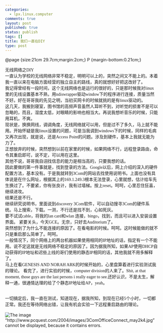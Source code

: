 ```yaml
--- 
categories: 
  - lpx.linux.computer
comments: true
layout: post
published: true
status: publish
tags: []
title: 我们一直在DIY
type: post
---
```

<div id="msgcns!3725CC0EE38B1F6!914" class="bvMsg">@page
{size:21cm 29.7cm;margin:2cm;}
P
{margin-bottom:0.21cm;}

	

无线网络之<font face="Times New Roman, serif">DIY</font>
<br>
一直认为学校的无线网络非常不稳定，明明可以上的，突然之间又不能上的。本着我一直以来在电脑方面经营的独立自主的路线，真的就想好好把这改好了。
<br>
我记得曾经有一段时间，这个无线网络也是运行的很好的，只是那时候我对<font face="Times New Roman, serif">linux</font>里的无线设置基本不熟，用<font face="Times New Roman, serif">ndiswrapper</font>驱动<font face="Times New Roman, serif">window</font>下的程序进行连接，质量当然不好。好在哥哥我的先见之明，当初买网卡的时候就挑的是有<font face="Times New Roman, serif">linux</font>驱动的。
<br>
这几天，我搬到寝室，图书馆的高频声音虽然人耳听不到，对听觉的损害不是可以忽略的，而且，湿度太低，对眼睛的影响也相当大。再说我想听音乐的时候，只能用耳机，不爽。
<br>
现状是，换换网线，调调角度，无线网络就可以用，但是过不了多久，马上就不能用。开始怀疑是我<font face="Times New Roman, serif">linux</font>设置的问题，可是当我调到<font face="Times New Roman, serif">windows</font>下的时候，同样的毛病又再次出现，就是说，还是<font face="Times New Roman, serif">Access
Point</font>的问题。涉及到硬件，基本上我就无能为力了。
<br>
正想放弃的时候，突然想到以前在家里的时候，如果网络不行，远程登录路由，命令其重启即可，说不定，可以用在这里。
<br>
其他不说，哥哥我自诩找信息的能力是相当高的，只要我想的话。
<br>
因此要做的第一件事就是，找到登录的方法。<font face="Times New Roman, serif">Google</font>以后，网上介绍的深入的硬件配置方法，基本没有。于是我就转到<font face="Times New Roman, serif">3Com</font>的网站去找使用说明书。上面也没有具体说是在什么网址，根据其上的<font face="Times New Roman, serif">169.1.249.3</font>根本无法登录，心里就想，估计给车先生换过了。不要紧，你有张良计，我有过墙梯。按上<font face="Times New Roman, serif">reset</font>。呵呵，心里忍住狂喜，继续进攻。
<br>
结果还是不行。
<br>
继续研究说明书，里面说到<font face="Times New Roman, serif">discovery
3Com</font>软件，可以自动搜寻<font face="Times New Roman, serif">3Com</font>的硬件系统。马上搜索，下载。一测，不行还是找不到，心如死灰。
<br>
要不试试<font face="Times New Roman, serif">cable</font>，将我的<font face="Times New Roman, serif">lan
card</font>和<font face="Times New Roman, serif">wlan
</font>连接，<font face="Times New Roman, serif">bingo</font>，找到，而且可以进入安装设置界面。
紧要关头，今天<font face="Times New Roman, serif">GCE</font>。无奈，只好去<font face="Times New Roman, serif">Auditorium</font>了。
<br>
突然想到了为什么不能连接的原因了。在看电影的时候。呵呵。这时候能做的就不只是重启那么简单了。呵呵。
<br>
一般情况下，同个网络上的两台机器如果使用相同的<font face="Times New Roman, serif">IP</font>地址的话，指定有一个不能用。说不定这就是无线网络不稳定的原因了。因为据我所知，如果<font face="Times New Roman, serif">AP</font>使用<font face="Times New Roman, serif">DHCP</font>自动获得的<font face="Times New Roman, serif">IP</font>地址和迟些上线的哥们使用的静态<font face="Times New Roman, serif">IP</font>相同的话，其他我就不用多解释了。
<br>
马上在看<font face="Times New Roman, serif">GENESIS
AND NORAH ARK</font>的时候开始的，心里盘算着进行实验测试我的理论。
看完了，进行实验的时候，<font face="Times New Roman, serif">computer
division</font>的人来了。<font face="Times New Roman, serif">Shit,
at that moment, those guys are the last persons i really eager to
see.</font>还好认识，不是太生，解释一通，很通情达理的给了个静态<font face="Times New Roman, serif">IP</font>地址给<font face="Times New Roman, serif">AP</font>，<font face="Times New Roman, serif">yeah</font>。


<br>一切搞定后，我一直在测试，知道现在，据我所知，到现在已经<font face="Times New Roman, serif">5</font>个小时，一切都正常。我还在等待网络出错，让我有机会实验一下远程重启路由的理论。<span style="font-weight:bold;"><br></span><br><img alt="The image “http://www.pcquest.com/2004/images/3ComOfficeConnect_may2k4.jpg” cannot be displayed, because it contains errors." src="http://www.pcquest.com/2004/images/3ComOfficeConnect_may2k4.jpg"><br><br><br><span style="font-weight:bold;"></span><b></b>
</div>
